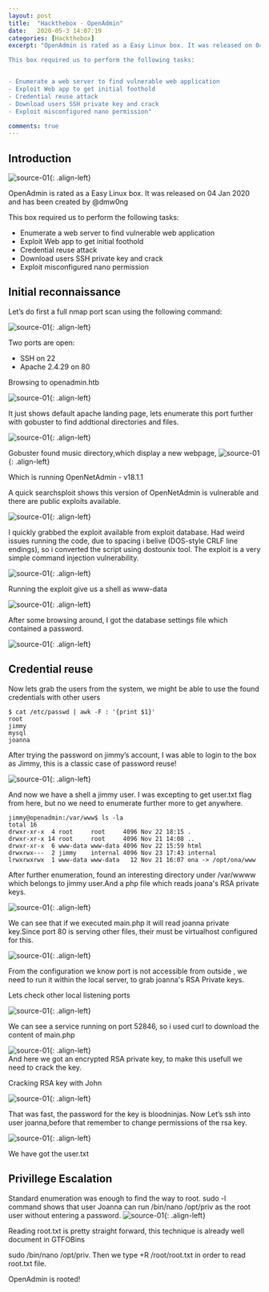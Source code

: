 ```yaml
---
layout: post
title:  "Hackthebox - OpenAdmin"
date:   2020-05-3 14:07:19
categories: [Hackthebox]
excerpt: "OpenAdmin is rated as a Easy Linux box. It was released on 04 Jan 2020 and has been created by @dmw0ng

This box required us to perform the following tasks:


- Enumerate a web server to find vulnerable web application
- Exploit Web app to get initial foothold
- Credential reuse attack
- Download users SSH private key and crack
- Exploit misconfigured nano permission"

comments: true
---
```



## Introduction
![source-01](/img/openadmin1.png){: .align-left}

OpenAdmin is rated as a Easy Linux box. It was released on 04 Jan 2020 and has been created by @dmw0ng

This box required us to perform the following tasks:



- Enumerate a web server to find vulnerable web application
- Exploit Web app to get initial foothold
- Credential reuse attack
- Download users SSH private key and crack
- Exploit misconfigured nano permission 


## Initial reconnaissance
Let’s do first a full nmap port scan using the following command:


![source-01](/img/Screenshot_2020-05-02_09-01-51.png){: .align-left}

Two ports are open:
- SSH on 22
- Apache 2.4.29 on 80

Browsing to openadmin.htb

![source-01](/img/Screenshot_2020-05-02_09-20-39.png){: .align-left}

It just shows default apache landing page, lets enumerate this port further with gobuster to find addtional directories and files.

![source-01](/img/Screenshot_2020-05-02_09-33-18.png){: .align-left} 

Gobuster found music directory,which display a new webpage, 
![source-01](/img/Screenshot_2020-05-02_09-38-13.png){: .align-left}  


Which is running OpenNetAdmin - v18.1.1

A quick searchsploit shows this version of OpenNetAdmin is vulnerable and there are public exploits available.

![source-01](/img/Screenshot_2020-05-02_10-04-24.png){: .align-left}  

I quickly grabbed the exploit available from exploit database.
Had weird issues running the code, due to spacing i belive (DOS-style CRLF line endings), so i converted the script using dostounix tool.
The exploit is a very simple command injection vulnerability.

![source-01](/img/Screenshot_2020-05-02_10-29-57.png){: .align-left}  

Running the exploit give us a shell as www-data 

![source-01](/img/Screenshot_2020-05-02_10-34-54.png){: .align-left}  

After some browsing around, I got the database settings file which contained a password.

![source-01](/img/Screenshot_2020-05-02_10-42-54.png){: .align-left}  

## Credential reuse  
	
Now lets grab the users from the system, we might be able to use the found credentials with other users
```
$ cat /etc/passwd | awk -F : '{print $1}'
root
jimmy
mysql
joanna
```
After trying the password on jimmy’s account, I was able to login to the box as Jimmy, this is a classic case of password reuse!

![source-01](/img/Screenshot_2020-05-02_14-13-04.png){: .align-left}  

And now we have a shell a jimmy user. I was excepting to get user.txt flag from here, but no we need to enumerate further more to get anywhere.
```
jimmy@openadmin:/var/www$ ls -la
total 16
drwxr-xr-x  4 root     root     4096 Nov 22 18:15 .
drwxr-xr-x 14 root     root     4096 Nov 21 14:08 ..
drwxr-xr-x  6 www-data www-data 4096 Nov 22 15:59 html
drwxrwx---  2 jimmy    internal 4096 Nov 23 17:43 internal
lrwxrwxrwx  1 www-data www-data   12 Nov 21 16:07 ona -> /opt/ona/www
```
After further enumeration, found an interesting directory under /var/wwww which belongs to jimmy user.And a php file which reads joana's RSA private keys.

![source-01](/img/Screenshot_2020-05-02_14-25-02.png){: .align-left}  

We can see that if we executed main.php it will read joanna private key.Since port 80 is serving other files, their must be virtualhost configured for this.

![source-01](/img/Screenshot_2020-05-03_08-48-47.png){: .align-left}  

From the configuration we know port is not accessible from outside , we need to run it within the local server, to grab joanna's RSA Private keys. 


Lets check other local listening ports

![source-01](/img/Screenshot_2020-05-02_14-35-51.png){: .align-left}  

We can see a service running on port 52846, so i used curl to download the content of main.php

![source-01](/img/Screenshot_2020-05-02_14-47-04.png){: .align-left}  
And here we got an encrypted RSA private key, to make this usefull we need to crack the key.

Cracking RSA key with John

![source-01](/img/Screenshot_2020-05-03_06-39-07.png){: .align-left} 

That was fast, the password for the key is bloodninjas. Now Let’s ssh into user joanna,before that remember to change permissions of the rsa key.

![source-01](/img/Screenshot_2020-05-03_06-50-07.png){: .align-left} 

We have got the user.txt

## Privillege Escalation 
Standard enumeration was enough to find the way to root. 
sudo -l command shows that user Joanna can run /bin/nano /opt/priv as the root user without entering a password.
![source-01](/img/Screenshot_2020-05-03_06-55-35.png){: .align-left} 

Reading root.txt is pretty straight forward, this technique is already well document in GTFOBins

sudo /bin/nano /opt/priv. Then we type <CTRL>+R /root/root.txt in order to read root.txt file.

OpenAdmin is rooted!








